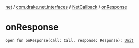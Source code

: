[net](../../index.md) / [com.drake.net.interfaces](../index.md) / [NetCallback](index.md) / [onResponse](./on-response.md)

# onResponse

`open fun onResponse(call: Call, response: Response): `[`Unit`](https://kotlinlang.org/api/latest/jvm/stdlib/kotlin/-unit/index.html)